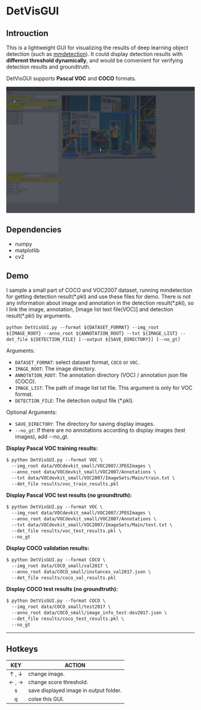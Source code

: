 # DetVisGUI

## Introuction

This is a lightweight GUI for visualizing the results of deep learning object detection (such as [mmdetection](https://github.com/open-mmlab/mmdetection)). It could display detection results with **different threshold dynamically**, and would be convenient for verifying detection results and groundtruth. 

DetVisGUI supports **Pascal VOC** and **COCO** formats. 

![alt tag](./demo/demo2.gif)

## Dependencies
- numpy
- matplotlib
- cv2

## Demo

I sample a small part of COCO and VOC2007 dataset, running mmdetection for getting detection result(\*.pkl) and use these files for demo. There is not any information about image and annotation in the detection result(\*.pkl), so I link the image, annotation, [image list text file(VOC)] and detection result(\*.pkl) by arguments.

```
python DetVisGUI.py --format ${DATASET_FORMAT} --img_root ${IMAGE_ROOT} --anno_root ${ANNOTATION_ROOT} --txt ${IMAGE_LIST} --det_file ${DETECTION_FILE} [--output ${SAVE_DIRECTORY}] [--no_gt]
```

Arguments:

- `DATASET_FORMAT`: select dataset format, `COCO` or `VOC`.
- `IMAGE_ROOT`: The image directory.
- `ANNOTATION_ROOT`: The annotation directory (VOC) / annotation json file (COCO).
- `IMAGE_LIST`: The path of image list txt file. This argument is only for VOC format.
- `DETECTION_FILE`: The detection output file (\*.pkl). 

Optional Arguments:

- `SAVE_DIRECTORY`: The directory for saving display images.
- `--no_gt`: If there are no annotations according to display images (test images), add --no_gt.


**Display Pascal VOC training results:** 

```
$ python DetVisGUI.py --format VOC \
  --img_root data/VOCdevkit_small/VOC2007/JPEGImages \
  --anno_root data/VOCdevkit_small/VOC2007/Annotations \
  --txt data/VOCdevkit_small/VOC2007/ImageSets/Main/train.txt \
  --det_file results/voc_train_results.pkl
```

**Display Pascal VOC test results (no groundtruth):**

```
$ python DetVisGUI.py --format VOC \
  --img_root data/VOCdevkit_small/VOC2007/JPEGImages \
  --anno_root data/VOCdevkit_small/VOC2007/Annotations \
  --txt data/VOCdevkit_small/VOC2007/ImageSets/Main/test.txt \
  --det_file results/voc_test_results.pkl \
  --no_gt
```

**Display COCO validation results:** 

```
$ python DetVisGUI.py --format COCO \
  --img_root data/COCO_small/val2017 \
  --anno_root data/COCO_small/instances_val2017.json \
  --det_file results/coco_val_results.pkl 
```

**Display COCO test results (no groundtruth):**

```
$ python DetVisGUI.py --format COCO \
  --img_root data/COCO_small/test2017 \
  --anno_root data/COCO_small/image_info_test-dev2017.json \
  --det_file results/coco_test_results.pkl \
  --no_gt
```

---

## Hotkeys

|     KEY    | ACTION                                    |
|:----------:|-------------------------------------------|
|   ↑ , ↓    | change image.                              |
|   ← , →    | change score threshold.                    | 
|     s     | save displayed image in output folder.     |
|     q     | colse this GUI.                            |


